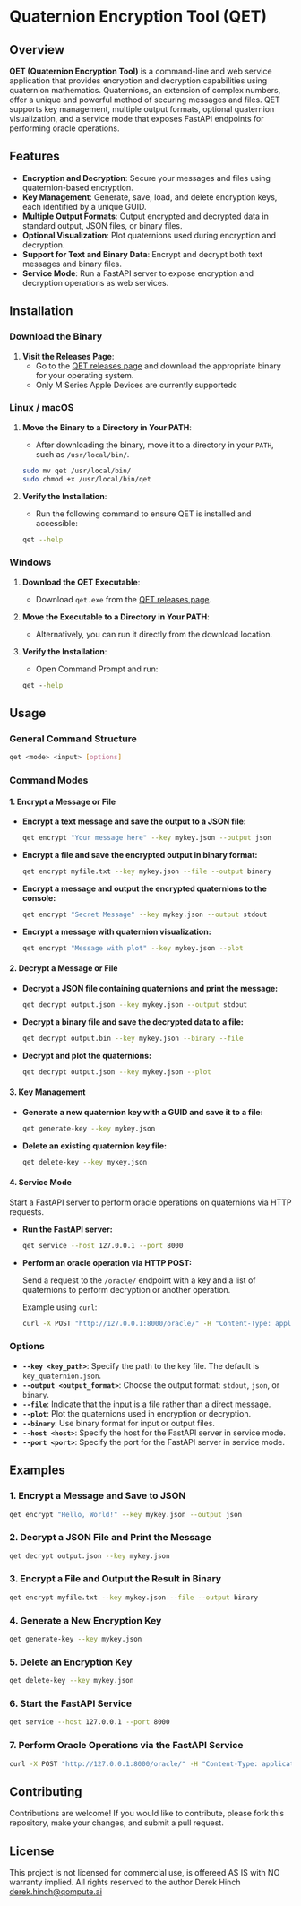 # Quaternion Encryption Tool (QET)

## Overview

**QET (Quaternion Encryption Tool)** is a command-line and web service application that provides encryption and decryption capabilities using quaternion mathematics. Quaternions, an extension of complex numbers, offer a unique and powerful method of securing messages and files. QET supports key management, multiple output formats, optional quaternion visualization, and a service mode that exposes FastAPI endpoints for performing oracle operations.

## Features

- **Encryption and Decryption**: Secure your messages and files using quaternion-based encryption.
- **Key Management**: Generate, save, load, and delete encryption keys, each identified by a unique GUID.
- **Multiple Output Formats**: Output encrypted and decrypted data in standard output, JSON files, or binary files.
- **Optional Visualization**: Plot quaternions used during encryption and decryption.
- **Support for Text and Binary Data**: Encrypt and decrypt both text messages and binary files.
- **Service Mode**: Run a FastAPI server to expose encryption and decryption operations as web services.

## Installation

### Download the Binary

1. **Visit the Releases Page**:
   - Go to the [QET releases page](https://github.com/blakdayz/qet/releases) and download the appropriate binary for your operating system.
   - Only M Series Apple Devices are currently supportedc 

### Linux / macOS

1. **Move the Binary to a Directory in Your PATH**:
   - After downloading the binary, move it to a directory in your `PATH`, such as `/usr/local/bin/`.

   ```bash
   sudo mv qet /usr/local/bin/
   sudo chmod +x /usr/local/bin/qet
   ```

2. **Verify the Installation**:
   - Run the following command to ensure QET is installed and accessible:

   ```bash
   qet --help
   ```

### Windows

1. **Download the QET Executable**:
   - Download `qet.exe` from the [QET releases page](https://github.com/yourusername/qet/releases).

2. **Move the Executable to a Directory in Your PATH**:
   - Alternatively, you can run it directly from the download location.

3. **Verify the Installation**:
   - Open Command Prompt and run:

   ```cmd
   qet --help
   ```

## Usage

### General Command Structure

```bash
qet <mode> <input> [options]
```

### Command Modes

#### 1. **Encrypt a Message or File**

- **Encrypt a text message and save the output to a JSON file:**
  ```bash
  qet encrypt "Your message here" --key mykey.json --output json
  ```

- **Encrypt a file and save the encrypted output in binary format:**
  ```bash
  qet encrypt myfile.txt --key mykey.json --file --output binary
  ```

- **Encrypt a message and output the encrypted quaternions to the console:**
  ```bash
  qet encrypt "Secret Message" --key mykey.json --output stdout
  ```

- **Encrypt a message with quaternion visualization:**
  ```bash
  qet encrypt "Message with plot" --key mykey.json --plot
  ```

#### 2. **Decrypt a Message or File**

- **Decrypt a JSON file containing quaternions and print the message:**
  ```bash
  qet decrypt output.json --key mykey.json --output stdout
  ```

- **Decrypt a binary file and save the decrypted data to a file:**
  ```bash
  qet decrypt output.bin --key mykey.json --binary --file
  ```

- **Decrypt and plot the quaternions:**
  ```bash
  qet decrypt output.json --key mykey.json --plot
  ```

#### 3. **Key Management**

- **Generate a new quaternion key with a GUID and save it to a file:**
  ```bash
  qet generate-key --key mykey.json
  ```

- **Delete an existing quaternion key file:**
  ```bash
  qet delete-key --key mykey.json
  ```

#### 4. **Service Mode**

Start a FastAPI server to perform oracle operations on quaternions via HTTP requests.

- **Run the FastAPI server:**
  ```bash
  qet service --host 127.0.0.1 --port 8000
  ```

- **Perform an oracle operation via HTTP POST:**

  Send a request to the `/oracle/` endpoint with a key and a list of quaternions to perform decryption or another operation.

  Example using `curl`:
  ```bash
  curl -X POST "http://127.0.0.1:8000/oracle/" -H "Content-Type: application/json" -d '{"key": "<your_key_json>", "quaternions": [{"w": 1.0, "x": 2.0, "y": 3.0, "z": 4.0}, {"w": 5.0, "x": 6.0, "y": 7.0, "z": 8.0}]}'
  ```

### Options

- **`--key <key_path>`**: Specify the path to the key file. The default is `key_quaternion.json`.
- **`--output <output_format>`**: Choose the output format: `stdout`, `json`, or `binary`.
- **`--file`**: Indicate that the input is a file rather than a direct message.
- **`--plot`**: Plot the quaternions used in encryption or decryption.
- **`--binary`**: Use binary format for input or output files.
- **`--host <host>`**: Specify the host for the FastAPI server in service mode.
- **`--port <port>`**: Specify the port for the FastAPI server in service mode.

## Examples

### 1. Encrypt a Message and Save to JSON

```bash
qet encrypt "Hello, World!" --key mykey.json --output json
```

### 2. Decrypt a JSON File and Print the Message

```bash
qet decrypt output.json --key mykey.json
```

### 3. Encrypt a File and Output the Result in Binary

```bash
qet encrypt myfile.txt --key mykey.json --file --output binary
```

### 4. Generate a New Encryption Key

```bash
qet generate-key --key mykey.json
```

### 5. Delete an Encryption Key

```bash
qet delete-key --key mykey.json
```

### 6. Start the FastAPI Service

```bash
qet service --host 127.0.0.1 --port 8000
```

### 7. Perform Oracle Operations via the FastAPI Service

```bash
curl -X POST "http://127.0.0.1:8000/oracle/" -H "Content-Type: application/json" -d '{"key": "<your_key_json>", "quaternions": [{"w": 1.0, "x": 2.0, "y": 3.0, "z": 4.0}, {"w": 5.0, "x": 6.0, "y": 7.0, "z": 8.0}]}'
```

## Contributing

Contributions are welcome! If you would like to contribute, please fork this repository, make your changes, and submit a pull request.

## License

This project is not licensed for commercial use, is offereed AS IS with NO warranty implied. All rights reserved to the author Derek Hinch <derek.hinch@qompute.ai>
